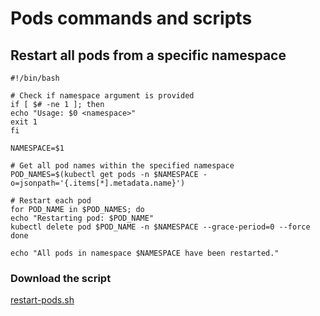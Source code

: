 # Pods commands and scripts


## Restart all pods from a specific namespace
```shell
#!/bin/bash

# Check if namespace argument is provided
if [ $# -ne 1 ]; then
echo "Usage: $0 <namespace>"
exit 1
fi

NAMESPACE=$1

# Get all pod names within the specified namespace
POD_NAMES=$(kubectl get pods -n $NAMESPACE -o=jsonpath='{.items[*].metadata.name}')

# Restart each pod
for POD_NAME in $POD_NAMES; do
echo "Restarting pod: $POD_NAME"
kubectl delete pod $POD_NAME -n $NAMESPACE --grace-period=0 --force
done

echo "All pods in namespace $NAMESPACE have been restarted."
```

### Download the script

[restart-pods.sh](restart-pods.sh)
